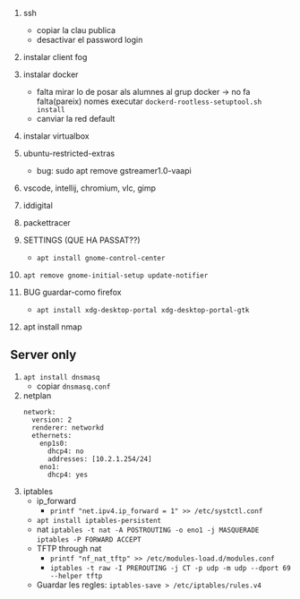 1. ssh
    - copiar la clau publica
    - desactivar el password login
1. instalar client fog
1. instalar docker
    - falta mirar lo de posar als alumnes al grup docker -> no fa falta(pareix) nomes executar
      `dockerd-rootless-setuptool.sh install`
    - canviar la red default
1. instalar virtualbox
1. ubuntu-restricted-extras
    - bug: sudo apt remove gstreamer1.0-vaapi
1. vscode, intellij, chromium, vlc, gimp
1. iddigital
1. packettracer
1. SETTINGS (QUE HA PASSAT??)
    - `apt install gnome-control-center`
1. `apt remove gnome-initial-setup update-notifier`
 

1. BUG guardar-como firefox
    - `apt install xdg-desktop-portal xdg-desktop-portal-gtk`
1. apt install nmap

## Server only
1. `apt install dnsmasq`
    - copiar `dnsmasq.conf`
1. netplan
    ```
    network:
      version: 2
      renderer: networkd
      ethernets:
        enp1s0:
          dhcp4: no
          addresses: [10.2.1.254/24]
        eno1:
          dhcp4: yes
    ```
1. iptables
    - ip_forward
        -  `printf "net.ipv4.ip_forward = 1" >> /etc/systctl.conf`
    - `apt install iptables-persistent`
    - nat
        `iptables -t nat -A POSTROUTING -o eno1 -j MASQUERADE`
        `iptables -P FORWARD ACCEPT`
    - TFTP through nat
        - `printf "nf_nat_tftp" >> /etc/modules-load.d/modules.conf`
        - `iptables -t raw -I PREROUTING -j CT -p udp -m udp --dport 69 --helper tftp`
    - Guardar les regles:
        `iptables-save > /etc/iptables/rules.v4`
